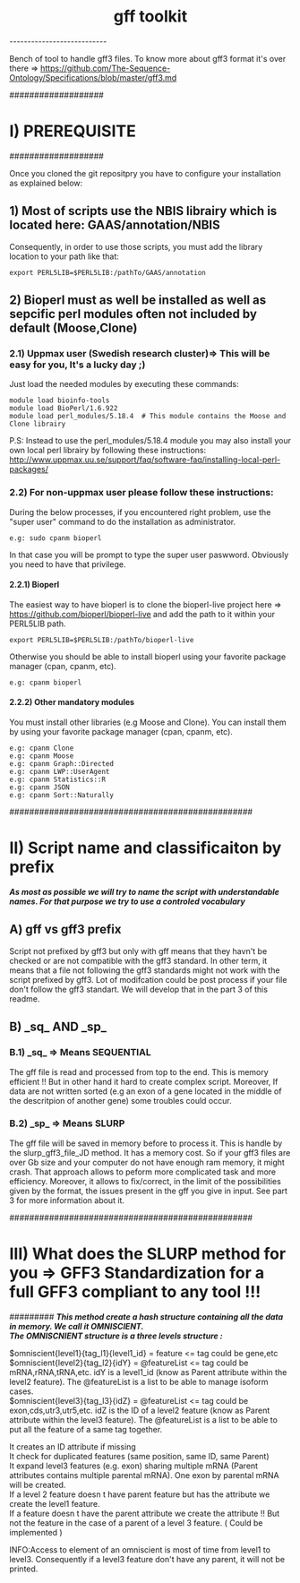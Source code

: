 <h1 align="center">gff toolkit</h1>
---------------------------

Bench of tool to handle gff3 files.
To know more about gff3 format it's over there => https://github.com/The-Sequence-Ontology/Specifications/blob/master/gff3.md

###################
# I) PREREQUISITE #
###################

Once you cloned the git repositpry you have to configure your installation as explained below:

## 1) Most of scripts use the NBIS librairy which is located here: GAAS/annotation/NBIS
Consequently, in order to use those scripts, you must add the library location to your path like that:

	export PERL5LIB=$PERL5LIB:/pathTo/GAAS/annotation

## 2) Bioperl must as well be installed as well as sepcific perl modules often not included by default (Moose,Clone)

### 2.1) Uppmax user (Swedish research cluster)=> This will be easy for you, It's a lucky day ;)
Just load the needed modules by executing these commands:<br>

	module load bioinfo-tools 
	module load BioPerl/1.6.922 
	module load perl_modules/5.18.4  # This module contains the Moose and Clone librairy

P.S: Instead to use the perl_modules/5.18.4 module you may also install your own local perl librairy by following these instructions: http://www.uppmax.uu.se/support/faq/software-faq/installing-local-perl-packages/  <br>

### 2.2) For non-uppmax user please follow these instructions:

During the below processes, if you encountered right problem, use the "super user" command to do the installation as administrator.

	e.g: sudo cpanm bioperl 
	
In that case you will be prompt to type the super user paswword. Obviously you need to have that privilege.

#### 2.2.1) Bioperl

The easiest way to have bioperl is to clone the bioperl-live project here => https://github.com/bioperl/bioperl-live
and add the path to it within your PERL5LIB path.

	export PERL5LIB=$PERL5LIB:/pathTo/bioperl-live 

Otherwise you should be able to install bioperl using your favorite package manager (cpan, cpanm, etc).

	e.g: cpanm bioperl

#### 2.2.2) Other mandatory modules
You must install other libraries (e.g Moose and Clone).
You can install them by using your  favorite package manager (cpan, cpanm, etc).

	e.g: cpanm Clone
	e.g: cpanm Moose 
	e.g: cpanm Graph::Directed
	e.g: cpanm LWP::UserAgent
	e.g: cpanm Statistics::R
	e.g: cpanm JSON
	e.g: cpanm Sort::Naturally

#################################################
# II) Script name and classificaiton by prefix   #
					
_**As most as possible we will try to name the script with understandable names.
For that purpose we try to use a controled vocabulary**_

## A) gff vs gff3 prefix

Script not prefixed by gff3 but only with gff means that they havn't be checked or are not compatible with the gff3 standard. In other term, it means that a file not following the gff3 standards might not work with the script prefixed by gff3. Lot of modifcation could be post process if your file don't follow the gff3 standart. We will develop that in the part 3 of this readme.


## B) \_sq\_ AND \_sp\_

### B.1) \_sq\_ => Means SEQUENTIAL

The gff file is read and processed from top to the end. This is memory efficient !! 
But in other hand it hard to create complex script. Moreover, If data are not written sorted (e.g an exon of a gene located in the middle of the descritpion of another gene) some troubles could occur.

### B.2) \_sp\_ => Means SLURP

The gff file will be saved in memory before to process it. This is handle by the slurp_gff3_file_JD method. It has a memory cost. So if your gff3 files are over Gb size and your computer do not have enough ram memory, it might crash. 
That approach allows to peform more complicated task and more efficiency. Moreover, it allows to fix/correct, in the limit of the possibilities given by the format, the issues present in the gff you give in input. See part 3 for more information about it.


#################################################
# III) What does the SLURP method for you => GFF3 Standardization for a full GFF3 compliant to any tool !!!
#########
**_This method create a hash structure containing all the data in memory. We call it OMNISCIENT.<br>
The OMNISCNIENT structure is a three levels structure :_**

$omniscient{level1}{tag_l1}{level1_id} = feature <= tag could be gene,etc<br>
$omniscient{level2}{tag_l2}{idY} = @featureList <= tag could be mRNA,rRNA,tRNA,etc. idY is a level1_id (know as Parent attribute within the level2 feature). The @featureList is a list to be able to manage isoform cases.<br>
$omniscient{level3}{tag_l3}{idZ} =  @featureList <= tag could be exon,cds,utr3,utr5,etc. idZ is the ID of a level2 feature (know as Parent attribute within the level3 feature). The @featureList is a list to be able to put all the feature of a same tag together.<br>


It creates an ID attribute if missing <br>
It check for duplicated features (same position, same ID, same Parent)<br>
It expand level3 features (e.g. exon) sharing multiple mRNA (Parent attributes contains multiple parental mRNA). One exon by parental mRNA will be created.<br>
If a level 2 feature  doesn t have parent feature but has the attribute we create the level1 feature.<br>
If a feature  doesn t have the parent attribute we create the attribute !! But not the feature in the case of a parent of a level 3 feature. ( Could be implemented )<br>

INFO:Access to element of an omniscient is most of time from level1 to level3. Consequently if a level3 feature don't have any parent,  it will not be printed.<br>
